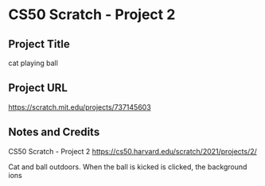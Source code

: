 # CS50 Scratch - Project 2
## Project Title
cat playing ball
## Project URL
https://scratch.mit.edu/projects/737145603

## Notes and Credits
CS50 
Scratch - Project 2
https://cs50.harvard.edu/scratch/2021/projects/2/

Cat and ball outdoors.
When the ball is kicked is clicked, the background ions